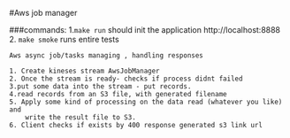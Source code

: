#Aws job manager

###commands:
1.`make run` should init the application http://localhost:8888
2. `make smoke` runs entire tests


    Aws async job/tasks managing , handling responses
    
    1. Create kineses stream AwsJobManager
    2. Once the stream is ready- checks if process didnt failed
    3.put some data into the stream - put records. 
    4.read records from an S3 file, with generated filename
    5. Apply some kind of processing on the data read (whatever you like) and
        write the result file to S3. 
    6. Client checks if exists by 400 response generated s3 link url